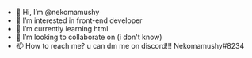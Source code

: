 - 👋 Hi, I’m @nekomamushy
- 👀 I’m interested in front-end developer
- 🌱 I’m currently learning html
- 💞️ I’m looking to collaborate on (i don't know)
- 📫 How to reach me? u can dm me on discord!!! Nekomamushy#8234

<!---
nekomamushy/nekomamushy is a ✨ special ✨ repository because its `README.md` (this file) appears on your GitHub profile.
You can click the Preview link to take a look at your changes.
--->
